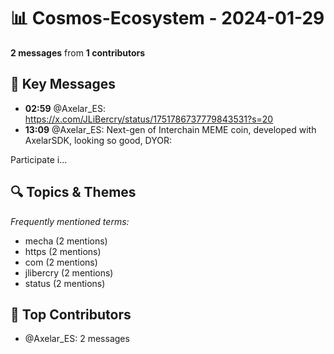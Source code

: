 # 📊 Cosmos-Ecosystem - 2024-01-29
**2 messages** from **1 contributors**

## 💬 Key Messages
- **02:59** @Axelar_ES: https://x.com/JLiBercry/status/1751786737779843531?s=20
- **13:09** @Axelar_ES: Next-gen of Interchain MEME coin, developed with AxelarSDK, looking so good, DYOR:

Participate i...

## 🔍 Topics & Themes
*Frequently mentioned terms:*
- mecha (2 mentions)
- https (2 mentions)
- com (2 mentions)
- jlibercry (2 mentions)
- status (2 mentions)

## 👥 Top Contributors
- @Axelar_ES: 2 messages